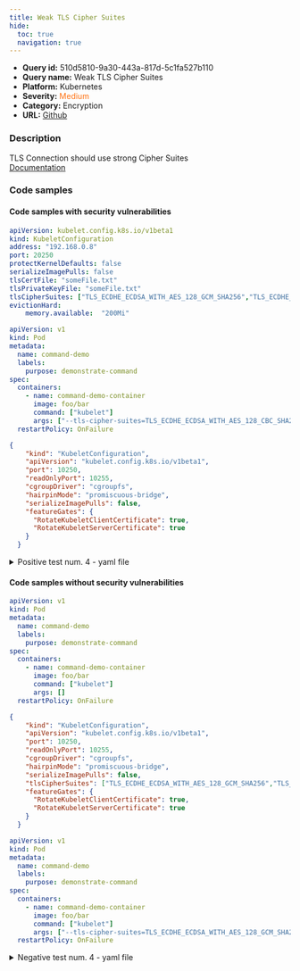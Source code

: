 ```yaml
---
title: Weak TLS Cipher Suites
hide:
  toc: true
  navigation: true
---
```


<style>
  .highlight .hll {
    background-color: #ff171742;
  }
  .md-content {
    max-width: 1100px;
    margin: 0 auto;
  }
</style>

-   **Query id:** 510d5810-9a30-443a-817d-5c1fa527b110
-   **Query name:** Weak TLS Cipher Suites
-   **Platform:** Kubernetes
-   **Severity:** <span style="color:#ff7213">Medium</span>
-   **Category:** Encryption
-   **URL:** [Github](https://github.com/Checkmarx/kics/tree/master/assets/queries/k8s/weak_tls_cipher_suites)

### Description
TLS Connection should use strong Cipher Suites<br>
[Documentation](https://kubernetes.io/docs/reference/command-line-tools-reference/kubelet/)

### Code samples
#### Code samples with security vulnerabilities
```yaml title="Positive test num. 1 - yaml file" hl_lines="9"
apiVersion: kubelet.config.k8s.io/v1beta1
kind: KubeletConfiguration
address: "192.168.0.8"
port: 20250
protectKernelDefaults: false
serializeImagePulls: false
tlsCertFile: "someFile.txt"
tlsPrivateKeyFile: "someFile.txt"
tlsCipherSuites: ["TLS_ECDHE_ECDSA_WITH_AES_128_GCM_SHA256","TLS_ECDHE_ECDSA_WITH_AES_128_CBC_SHA256"]
evictionHard:
    memory.available:  "200Mi"

```
```yaml title="Positive test num. 2 - yaml file" hl_lines="11"
apiVersion: v1
kind: Pod
metadata:
  name: command-demo
  labels:
    purpose: demonstrate-command
spec:
  containers:
    - name: command-demo-container
      image: foo/bar
      command: ["kubelet"]
      args: ["--tls-cipher-suites=TLS_ECDHE_ECDSA_WITH_AES_128_CBC_SHA256,TLS_ECDHE_ECDSA_WITH_AES_128_GCM_SHA256"]
  restartPolicy: OnFailure

```
```json title="Positive test num. 3 - json file" hl_lines="2"
{
    "kind": "KubeletConfiguration",
    "apiVersion": "kubelet.config.k8s.io/v1beta1",
    "port": 10250,
    "readOnlyPort": 10255,
    "cgroupDriver": "cgroupfs",
    "hairpinMode": "promiscuous-bridge",
    "serializeImagePulls": false,
    "featureGates": {
      "RotateKubeletClientCertificate": true,
      "RotateKubeletServerCertificate": true
    }
  }

```
<details><summary>Positive test num. 4 - yaml file</summary>

```yaml hl_lines="11"
apiVersion: v1
kind: Pod
metadata:
  name: command-demo
  labels:
    purpose: demonstrate-command
spec:
  containers:
    - name: command-demo-container
      image: gcr.io/google_containers/kube-apiserver-amd64:v1.6.0
      command: ["kube-apiserver"]
      args: ["--tls-cipher-suites=TLS_RSA_WITH_RC4_128_SHA"]
  restartPolicy: OnFailure

```
</details>


#### Code samples without security vulnerabilities
```yaml title="Negative test num. 1 - yaml file"
apiVersion: v1
kind: Pod
metadata:
  name: command-demo
  labels:
    purpose: demonstrate-command
spec:
  containers:
    - name: command-demo-container
      image: foo/bar
      command: ["kubelet"]
      args: []
  restartPolicy: OnFailure

```
```json title="Negative test num. 2 - json file"
{
    "kind": "KubeletConfiguration",
    "apiVersion": "kubelet.config.k8s.io/v1beta1",
    "port": 10250,
    "readOnlyPort": 10255,
    "cgroupDriver": "cgroupfs",
    "hairpinMode": "promiscuous-bridge",
    "serializeImagePulls": false,
    "tlsCipherSuites": ["TLS_ECDHE_ECDSA_WITH_AES_128_GCM_SHA256","TLS_ECDHE_RSA_WITH_AES_128_GCM_SHA256"],
    "featureGates": {
      "RotateKubeletClientCertificate": true,
      "RotateKubeletServerCertificate": true
    }
  }

```
```yaml title="Negative test num. 3 - yaml file"
apiVersion: v1
kind: Pod
metadata:
  name: command-demo
  labels:
    purpose: demonstrate-command
spec:
  containers:
    - name: command-demo-container
      image: foo/bar
      command: ["kubelet"]
      args: ["--tls-cipher-suites=TLS_ECDHE_ECDSA_WITH_AES_128_GCM_SHA256,TLS_ECDHE_ECDSA_WITH_AES_128_GCM_SHA256"]
  restartPolicy: OnFailure

```
<details><summary>Negative test num. 4 - yaml file</summary>

```yaml
apiVersion: v1
kind: Pod
metadata:
  name: command-demo
  labels:
    purpose: demonstrate-command
spec:
  containers:
    - name: command-demo-container
      image: gcr.io/google_containers/kube-apiserver-amd64:v1.6.0
      command: ["kube-apiserver"]
      args: ["--tls-cipher-suites=TLS_ECDHE_ECDSA_WITH_AES_128_GCM_SHA256,TLS_ECDHE_RSA_WITH_AES_128_GCM_SHA256"]
  restartPolicy: OnFailure

```
</details>
